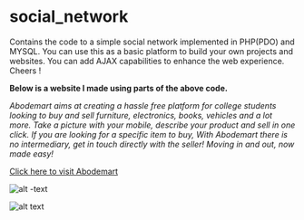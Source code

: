 # social_network
Contains the code to a simple social network implemented in PHP(PDO) and MYSQL. You can use this as a basic platform to build your own projects and websites. You can add AJAX capabilities to enhance the web experience.
Cheers ! 

**Below is a website I made using parts of the above code.** 

*Abodemart aims at creating a hassle free platform for college students looking to buy and sell furniture, electronics, books, vehicles and a lot more. Take a picture with your mobile, describe your product and sell in one click. If you are looking for a specific item to buy, With Abodemart there is no intermediary, get in touch directly with the seller! Moving in and out, now made easy!*

[Click here to visit Abodemart](https://www.abodemart.in "Abodemart's Homepage")

![alt -text](https://github.com/siddharthkul/social-network/blob/master/abodemart.png)

![alt text](https://github.com/siddharthkul/social_network/blob/master/screenshot.png)
